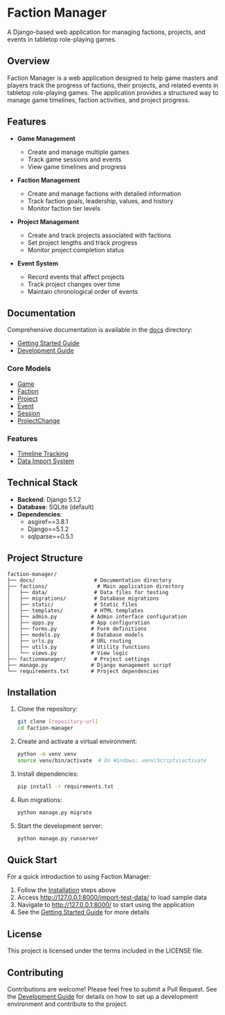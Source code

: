 # Faction Manager

A Django-based web application for managing factions, projects, and events in tabletop role-playing games.

## Overview

Faction Manager is a web application designed to help game masters and players track the progress of factions, their projects, and related events in tabletop role-playing games. The application provides a structured way to manage game timelines, faction activities, and project progress.

## Features

- **Game Management**
  - Create and manage multiple games
  - Track game sessions and events
  - View game timelines and progress

- **Faction Management**
  - Create and manage factions with detailed information
  - Track faction goals, leadership, values, and history
  - Monitor faction tier levels

- **Project Management**
  - Create and track projects associated with factions
  - Set project lengths and track progress
  - Monitor project completion status

- **Event System**
  - Record events that affect projects
  - Track project changes over time
  - Maintain chronological order of events

## Documentation

Comprehensive documentation is available in the [docs](docs/) directory:

- [Getting Started Guide](docs/getting_started.md)
- [Development Guide](docs/development.md)

### Core Models
- [Game](docs/game.md)
- [Faction](docs/faction.md)
- [Project](docs/project.md)
- [Event](docs/event.md)
- [Session](docs/session.md)
- [ProjectChange](docs/project_change.md)

### Features
- [Timeline Tracking](docs/timeline_tracking.md)
- [Data Import System](docs/data_import.md)

## Technical Stack

- **Backend**: Django 5.1.2
- **Database**: SQLite (default)
- **Dependencies**:
  - asgiref==3.8.1
  - Django==5.1.2
  - sqlparse==0.5.1

## Project Structure

```
faction-manager/
├── docs/                   # Documentation directory
├── factions/                # Main application directory
│   ├── data/               # Data files for testing
│   ├── migrations/         # Database migrations
│   ├── static/             # Static files
│   ├── templates/          # HTML templates
│   ├── admin.py           # Admin interface configuration
│   ├── apps.py            # App configuration
│   ├── forms.py           # Form definitions
│   ├── models.py          # Database models
│   ├── urls.py            # URL routing
│   ├── utils.py           # Utility functions
│   └── views.py           # View logic
├── factionmanager/         # Project settings
├── manage.py              # Django management script
└── requirements.txt       # Project dependencies
```

## Installation

1. Clone the repository:
   ```bash
   git clone [repository-url]
   cd faction-manager
   ```

2. Create and activate a virtual environment:
   ```bash
   python -m venv venv
   source venv/bin/activate  # On Windows: venv\Scripts\activate
   ```

3. Install dependencies:
   ```bash
   pip install -r requirements.txt
   ```

4. Run migrations:
   ```bash
   python manage.py migrate
   ```

5. Start the development server:
   ```bash
   python manage.py runserver
   ```

## Quick Start

For a quick introduction to using Faction Manager:

1. Follow the [Installation](#installation) steps above
2. Access http://127.0.0.1:8000/import-test-data/ to load sample data
3. Navigate to http://127.0.0.1:8000/ to start using the application
4. See the [Getting Started Guide](docs/getting_started.md) for more details

## License

This project is licensed under the terms included in the LICENSE file.

## Contributing

Contributions are welcome! Please feel free to submit a Pull Request. See the [Development Guide](docs/development.md) for details on how to set up a development environment and contribute to the project.